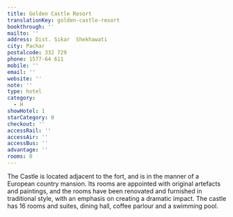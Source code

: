 ```yaml
---
title: Golden Castle Resort
translationKey: golden-castle-resort
bookthrough: ''
mailto: ''
address: Dist. Sikar  Shekhawati
city: Pachar
postalcode: 332 729
phone: 1577-64 611
mobile: ''
email: ''
website: ''
note: ''
type: hotel
category:
  - H
showHotel: 1
starCategory: 0
checkout: ''
accessRail: ''
accessAir: ''
accessBus: ''
advantage: ''
rooms: 0
---
```

The Castle is located adjacent to the fort, and is in the manner of a European country mansion. Its rooms are appointed with original artefacts and paintings, and the rooms have been renovated and furnished in traditional style, with an emphasis on creating a dramatic impact. The castle has 16 rooms and suites, dining hall, coffee parlour and a swimming pool.